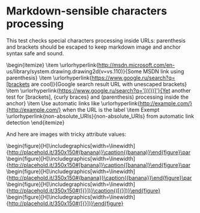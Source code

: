 # Markdown-sensible characters processing

This test checks special characters processing inside URLs: parenthesis and
brackets should be escaped to keep markdown image and anchor syntax safe and
sound.

\begin{itemize}
\item \urlorhyperlink{http://msdn.microsoft.com/en-
us/library/system.drawing.drawing2d(v=vs.110)}{Some MSDN link using
parenthesis}
\item \urlorhyperlink{https://www.google.ru/search?q=[brackets are
cool]}{Google search result URL with unescaped brackets}
\item \urlorhyperlink{https://www.google.ru/search?q='[({})]'}{Yet another
test for [brackets], {curly braces} and (parenthesis) processing inside the
anchor}
\item Use automatic links like
\urlorhyperlink{http://example.com/}{http://example.com/} when the URL is the
label
\item Exempt \urlorhyperlink{non-absolute_URIs}{non-absolute_URIs} from
automatic link detection
\end{itemize}

And here are images with tricky attribute values:

\begin{figure}[H]\includegraphics[width=\linewidth]{http://placehold.it/350x150#(banana)}\caption{(banana)}\end{figure}\par
\begin{figure}[H]\includegraphics[width=\linewidth]{http://placehold.it/350x150#[banana]}\caption{[banana]}\end{figure}\par
\begin{figure}[H]\includegraphics[width=\linewidth]{http://placehold.it/350x150#{banana}}\caption{{banana}}\end{figure}\par
\begin{figure}[H]\includegraphics[width=\linewidth]{http://placehold.it/350x150#([{}])}\caption{([{}])}\end{figure}
\begin{figure}[H]\includegraphics[width=\linewidth]{http://placehold.it/350x150#([{}])}\end{figure}



